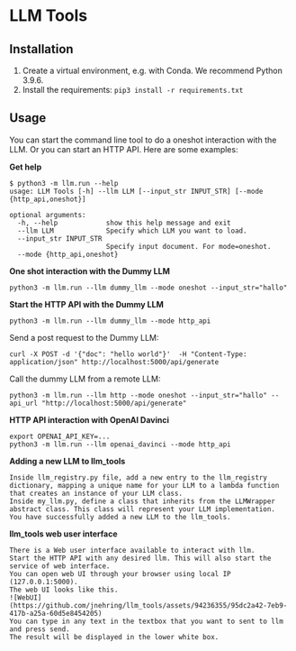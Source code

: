 # LLM Tools

## Installation

1. Create a virtual environment, e.g. with Conda. We recommend Python 3.9.6.
2. Install the requirements: `pip3 install -r requirements.txt`

## Usage

You can start the command line tool to do a oneshot interaction with the LLM. Or you can start an HTTP API. Here are some examples:

**Get help**

```
$ python3 -m llm.run --help
usage: LLM Tools [-h] --llm LLM [--input_str INPUT_STR] [--mode {http_api,oneshot}]

optional arguments:
  -h, --help            show this help message and exit
  --llm LLM             Specify which LLM you want to load.
  --input_str INPUT_STR
                        Specify input document. For mode=oneshot.
  --mode {http_api,oneshot}
```

**One shot interaction with the Dummy LLM**

```
python3 -m llm.run --llm dummy_llm --mode oneshot --input_str="hallo"
```

**Start the HTTP API with the Dummy LLM** 

```
python3 -m llm.run --llm dummy_llm --mode http_api
```

Send a post request to the Dummy LLM:

```
curl -X POST -d '{"doc": "hello world"}'  -H "Content-Type: application/json" http://localhost:5000/api/generate
```

Call the dummy LLM from a remote LLM:

```
python3 -m llm.run --llm http --mode oneshot --input_str="hallo" --api_url "http://localhost:5000/api/generate"
```

**HTTP API interaction with OpenAI Davinci**

```
export OPENAI_API_KEY=...
python3 -m llm.run --llm openai_davinci --mode http_api
```

**Adding a new LLM to llm_tools**

```
Inside llm_registry.py file, add a new entry to the llm_registry dictionary, mapping a unique name for your LLM to a lambda function that creates an instance of your LLM class.
Inside my_llm.py, define a class that inherits from the LLMWrapper abstract class. This class will represent your LLM implementation.
You have successfully added a new LLM to the llm_tools.
```

**llm_tools web user interface**

```
There is a Web user interface available to interact with llm.
Start the HTTP API with any desired llm. This will also start the service of web interface.
You can open web UI through your browser using local IP (127.0.0.1:5000).
The web UI looks like this.
![WebUI](https://github.com/jnehring/llm_tools/assets/94236355/95dc2a42-7eb9-417b-a25a-60d5e8454205)
You can type in any text in the textbox that you want to sent to llm and press send. 
The result will be displayed in the lower white box.
```
